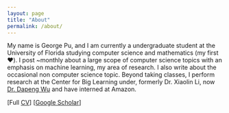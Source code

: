 ```yaml
---
layout: page
title: "About"
permalink: /about/
---
```


My name is George Pu, and I am currently a undergraduate student at the University of Florida studying computer science and mathematics (my first ❤️). I post ~monthly about a large scope of computer science topics with an emphasis on machine learning, my area of research. I also write about the occasional non computer science topic. Beyond taking classes, I perform research at the Center for Big Learning under, formerly Dr. Xiaolin Li, now [Dr. Dapeng Wu](http://www.wu.ece.ufl.edu/) and have interned at Amazon.

[Full <a href="https://georgerpu.github.io/CV.pdf" target="_blank">CV</a>] \[[Google Scholar](https://scholar.google.com/citations?user=STrAZpwAAAAJ&hl=en)\]
